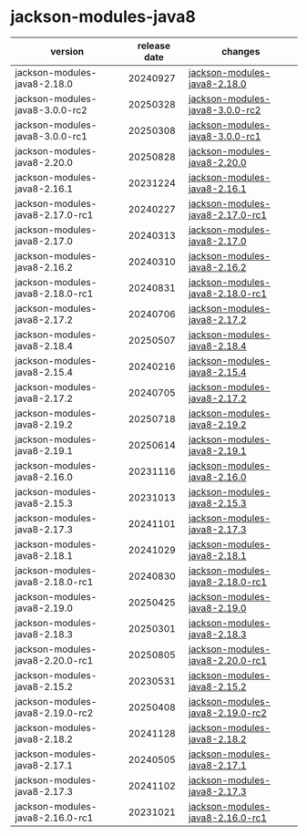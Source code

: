 # jackson-modules-java8	


|version|release date|changes|
|---|---|---|
|jackson-modules-java8-2.18.0|20240927|[jackson-modules-java8-2.18.0](./jackson-modules-java8-2.18.0-20240927.md)|
|jackson-modules-java8-3.0.0-rc2|20250328|[jackson-modules-java8-3.0.0-rc2](./jackson-modules-java8-3.0.0-rc2-20250328.md)|
|jackson-modules-java8-3.0.0-rc1|20250308|[jackson-modules-java8-3.0.0-rc1](./jackson-modules-java8-3.0.0-rc1-20250308.md)|
|jackson-modules-java8-2.20.0|20250828|[jackson-modules-java8-2.20.0](./jackson-modules-java8-2.20.0-20250828.md)|
|jackson-modules-java8-2.16.1|20231224|[jackson-modules-java8-2.16.1](./jackson-modules-java8-2.16.1-20231224.md)|
|jackson-modules-java8-2.17.0-rc1|20240227|[jackson-modules-java8-2.17.0-rc1](./jackson-modules-java8-2.17.0-rc1-20240227.md)|
|jackson-modules-java8-2.17.0|20240313|[jackson-modules-java8-2.17.0](./jackson-modules-java8-2.17.0-20240313.md)|
|jackson-modules-java8-2.16.2|20240310|[jackson-modules-java8-2.16.2](./jackson-modules-java8-2.16.2-20240310.md)|
|jackson-modules-java8-2.18.0-rc1|20240831|[jackson-modules-java8-2.18.0-rc1](./jackson-modules-java8-2.18.0-rc1-20240831.md)|
|jackson-modules-java8-2.17.2|20240706|[jackson-modules-java8-2.17.2](./jackson-modules-java8-2.17.2-20240706.md)|
|jackson-modules-java8-2.18.4|20250507|[jackson-modules-java8-2.18.4](./jackson-modules-java8-2.18.4-20250507.md)|
|jackson-modules-java8-2.15.4|20240216|[jackson-modules-java8-2.15.4](./jackson-modules-java8-2.15.4-20240216.md)|
|jackson-modules-java8-2.17.2|20240705|[jackson-modules-java8-2.17.2](./jackson-modules-java8-2.17.2-20240705.md)|
|jackson-modules-java8-2.19.2|20250718|[jackson-modules-java8-2.19.2](./jackson-modules-java8-2.19.2-20250718.md)|
|jackson-modules-java8-2.19.1|20250614|[jackson-modules-java8-2.19.1](./jackson-modules-java8-2.19.1-20250614.md)|
|jackson-modules-java8-2.16.0|20231116|[jackson-modules-java8-2.16.0](./jackson-modules-java8-2.16.0-20231116.md)|
|jackson-modules-java8-2.15.3|20231013|[jackson-modules-java8-2.15.3](./jackson-modules-java8-2.15.3-20231013.md)|
|jackson-modules-java8-2.17.3|20241101|[jackson-modules-java8-2.17.3](./jackson-modules-java8-2.17.3-20241101.md)|
|jackson-modules-java8-2.18.1|20241029|[jackson-modules-java8-2.18.1](./jackson-modules-java8-2.18.1-20241029.md)|
|jackson-modules-java8-2.18.0-rc1|20240830|[jackson-modules-java8-2.18.0-rc1](./jackson-modules-java8-2.18.0-rc1-20240830.md)|
|jackson-modules-java8-2.19.0|20250425|[jackson-modules-java8-2.19.0](./jackson-modules-java8-2.19.0-20250425.md)|
|jackson-modules-java8-2.18.3|20250301|[jackson-modules-java8-2.18.3](./jackson-modules-java8-2.18.3-20250301.md)|
|jackson-modules-java8-2.20.0-rc1|20250805|[jackson-modules-java8-2.20.0-rc1](./jackson-modules-java8-2.20.0-rc1-20250805.md)|
|jackson-modules-java8-2.15.2|20230531|[jackson-modules-java8-2.15.2](./jackson-modules-java8-2.15.2-20230531.md)|
|jackson-modules-java8-2.19.0-rc2|20250408|[jackson-modules-java8-2.19.0-rc2](./jackson-modules-java8-2.19.0-rc2-20250408.md)|
|jackson-modules-java8-2.18.2|20241128|[jackson-modules-java8-2.18.2](./jackson-modules-java8-2.18.2-20241128.md)|
|jackson-modules-java8-2.17.1|20240505|[jackson-modules-java8-2.17.1](./jackson-modules-java8-2.17.1-20240505.md)|
|jackson-modules-java8-2.17.3|20241102|[jackson-modules-java8-2.17.3](./jackson-modules-java8-2.17.3-20241102.md)|
|jackson-modules-java8-2.16.0-rc1|20231021|[jackson-modules-java8-2.16.0-rc1](./jackson-modules-java8-2.16.0-rc1-20231021.md)|
